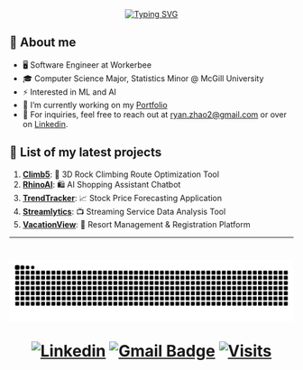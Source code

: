 <div align="center">
<a href="https://git.io/typing-svg"><img src="https://readme-typing-svg.herokuapp.com?font=Fira+Code&size=25&pause=1000&color=b3feff&center=true&vCenter=true&width=435&lines=Hello!+%F0%9F%91%8B+I'm+Ryan;Welcome+to+my+Github+page!" alt="Typing SVG" /></a>
</div>

## :book: About me
- 🖥 Software Engineer at Workerbee
- 🎓 Computer Science Major, Statistics Minor @ McGill University
- ⚡ Interested in ML and AI
- 🔭 I’m currently working on my [Portfolio](https://github.com/ryanzhao2/Portfolio)
- 💬 For inquiries, feel free to reach out at ryan.zhao2@gmail.com or over on <a href="https://www.linkedin.com/in/ryanzhao2/">Linkedin</a>.</p>

## 📜 List of my latest projects

1. **[Climb5](https://github.com/ryanzhao2/Climb-5)**:        🧗 3D Rock Climbing Route Optimization Tool
2. **[RhinoAI](https://github.com/ryanzhao2/Rhino-AI)**:              🛍️ AI Shopping Assistant Chatbot
3. **[TrendTracker](https://github.com/ryanzhao2/TrendTracker)**:          📈 Stock Price Forecasting Application
4. **[Streamlytics](https://github.com/ryanzhao2/Streamlytics)**:      📺 Streaming Service Data Analysis Tool
5. **[VacationView](https://github.com/ryanzhao2/VacationView)**:     🏨  Resort Management & Registration Platform

<hr>
<h1 align="center">
<img alt="snake eating my contributions" src="https://raw.githubusercontent.com/ryanzhao2/ryanzhao2/output/github-contribution-grid-snake.svg" />

[![Linkedin](https://img.shields.io/badge/linked-in-369?style=flat-square&logo=linkedin&logoColor=white&color=blue)](https://www.linkedin.com/in/ryanzhao2)
[![Gmail Badge](https://img.shields.io/badge/-ryan.zhao2@gmail.com-c14438?style=flat-square&logo=Gmail&logoColor=white&color=blue&link=mailto:ryan.zhao2@gmail.com)](mailto:ryan.zhao2@gmail.com)
[![Visits](https://komarev.com/ghpvc/?username=ryanzhao2&logo=GitHub&label=github%20visits&color=336699&logoColor=white&style=flat-square)](https://github.com/ryanzhao2)
</div>

###
